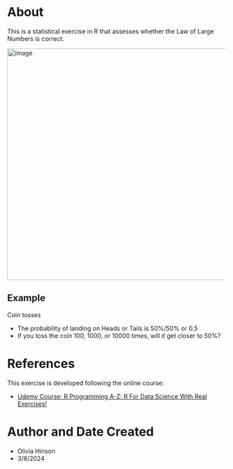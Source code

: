 # About
This is a statistical exercise in R that assesses whether the Law of Large Numbers is correct. 

<img width="534" alt="image" src="https://github.com/ohinson01/LawOfLargeNumbers/assets/69820358/d1c44ba8-ffff-4955-8929-e74cc6427ec7">

## Example
Coin tosses 
- The probability of landing on Heads or Tails is 50%/50% or 0.5
- If you toss the coin 100, 1000, or 10000 times, will it get closer to 50%? 

# References
This exercise is developed following the online course: 

- [Udemy Course: R Programming A-Z: R For Data Science With Real Exercises!](https://www.udemy.com/course/r-programming/?kw=R+programming&src=sac&couponCode=LETSLEARNNOWPP)

# Author and Date Created
- Olivia Hinson
- 3/8/2024
